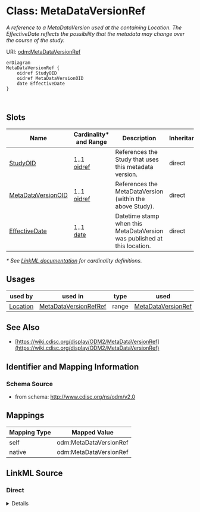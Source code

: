 # Class: MetaDataVersionRef

_A reference to a MetaDataVersion used at the containing Location. The EffectiveDate reflects the possibility that the metadata may change over the course of the study._




URI: [odm:MetaDataVersionRef](http://www.cdisc.org/ns/odm/v2.0/MetaDataVersionRef)


```mermaid
erDiagram
MetaDataVersionRef {
    oidref StudyOID  
    oidref MetaDataVersionOID  
    date EffectiveDate  
}



```



<!-- no inheritance hierarchy -->


## Slots

| Name | Cardinality* and Range | Description | Inheritance |
| ---  | --- | --- | --- |
| [StudyOID](StudyOID.md) | 1..1 <br/> [oidref](oidref.md) | References the Study that uses this metadata version. | direct |
| [MetaDataVersionOID](MetaDataVersionOID.md) | 1..1 <br/> [oidref](oidref.md) | References the MetaDataVersion (within the above Study). | direct |
| [EffectiveDate](EffectiveDate.md) | 1..1 <br/> [date](date.md) | Datetime stamp when this MetaDataVersion was published at this location. | direct |

_* See [LinkML documentation](https://linkml.io/linkml/schemas/slots.html#slot-cardinality) for cardinality definitions._




## Usages

| used by | used in | type | used |
| ---  | --- | --- | --- |
| [Location](Location.md) | [MetaDataVersionRefRef](MetaDataVersionRefRef.md) | range | [MetaDataVersionRef](MetaDataVersionRef.md) |






## See Also

* [https://wiki.cdisc.org/display/ODM2/MetaDataVersionRef](https://wiki.cdisc.org/display/ODM2/MetaDataVersionRef)

## Identifier and Mapping Information







### Schema Source


* from schema: http://www.cdisc.org/ns/odm/v2.0





## Mappings

| Mapping Type | Mapped Value |
| ---  | ---  |
| self | odm:MetaDataVersionRef |
| native | odm:MetaDataVersionRef |





## LinkML Source

<!-- TODO: investigate https://stackoverflow.com/questions/37606292/how-to-create-tabbed-code-blocks-in-mkdocs-or-sphinx -->

### Direct

<details>
```yaml
name: MetaDataVersionRef
description: A reference to a MetaDataVersion used at the containing Location. The
  EffectiveDate reflects the possibility that the metadata may change over the course
  of the study.
from_schema: http://www.cdisc.org/ns/odm/v2.0
see_also:
- https://wiki.cdisc.org/display/ODM2/MetaDataVersionRef
rank: 1000
slots:
- StudyOID
- MetaDataVersionOID
- EffectiveDate
slot_usage:
  StudyOID:
    name: StudyOID
    description: References the Study that uses this metadata version.
    comments:
    - 'Required

      range: oidref'
    domain_of:
    - Include
    - SourceItem
    - AdminData
    - MetaDataVersionRef
    - ReferenceData
    - ClinicalData
    - Association
    - KeySet
    range: oidref
    required: true
  MetaDataVersionOID:
    name: MetaDataVersionOID
    description: References the MetaDataVersion (within the above Study).
    comments:
    - 'Required

      range: oidref'
    domain_of:
    - Include
    - SourceItem
    - MetaDataVersionRef
    - ReferenceData
    - ClinicalData
    - Association
    - KeySet
    range: oidref
    required: true
  EffectiveDate:
    name: EffectiveDate
    description: Datetime stamp when this MetaDataVersion was published at this location.
    comments:
    - 'Required

      range: date

      All data entered following the EffectiveDate must be included in a ClinicalData
      element that references this MetaDataVersionOID.'
    domain_of:
    - MetaDataVersionRef
    range: date
    required: true
class_uri: odm:MetaDataVersionRef

```
</details>

### Induced

<details>
```yaml
name: MetaDataVersionRef
description: A reference to a MetaDataVersion used at the containing Location. The
  EffectiveDate reflects the possibility that the metadata may change over the course
  of the study.
from_schema: http://www.cdisc.org/ns/odm/v2.0
see_also:
- https://wiki.cdisc.org/display/ODM2/MetaDataVersionRef
rank: 1000
slot_usage:
  StudyOID:
    name: StudyOID
    description: References the Study that uses this metadata version.
    comments:
    - 'Required

      range: oidref'
    domain_of:
    - Include
    - SourceItem
    - AdminData
    - MetaDataVersionRef
    - ReferenceData
    - ClinicalData
    - Association
    - KeySet
    range: oidref
    required: true
  MetaDataVersionOID:
    name: MetaDataVersionOID
    description: References the MetaDataVersion (within the above Study).
    comments:
    - 'Required

      range: oidref'
    domain_of:
    - Include
    - SourceItem
    - MetaDataVersionRef
    - ReferenceData
    - ClinicalData
    - Association
    - KeySet
    range: oidref
    required: true
  EffectiveDate:
    name: EffectiveDate
    description: Datetime stamp when this MetaDataVersion was published at this location.
    comments:
    - 'Required

      range: date

      All data entered following the EffectiveDate must be included in a ClinicalData
      element that references this MetaDataVersionOID.'
    domain_of:
    - MetaDataVersionRef
    range: date
    required: true
attributes:
  StudyOID:
    name: StudyOID
    description: References the Study that uses this metadata version.
    comments:
    - 'Required

      range: oidref'
    from_schema: http://www.cdisc.org/ns/odm/v2.0
    rank: 1000
    alias: StudyOID
    owner: MetaDataVersionRef
    domain_of:
    - Include
    - SourceItem
    - AdminData
    - MetaDataVersionRef
    - ReferenceData
    - ClinicalData
    - Association
    - KeySet
    range: oidref
    required: true
  MetaDataVersionOID:
    name: MetaDataVersionOID
    description: References the MetaDataVersion (within the above Study).
    comments:
    - 'Required

      range: oidref'
    from_schema: http://www.cdisc.org/ns/odm/v2.0
    rank: 1000
    alias: MetaDataVersionOID
    owner: MetaDataVersionRef
    domain_of:
    - Include
    - SourceItem
    - MetaDataVersionRef
    - ReferenceData
    - ClinicalData
    - Association
    - KeySet
    range: oidref
    required: true
  EffectiveDate:
    name: EffectiveDate
    description: Datetime stamp when this MetaDataVersion was published at this location.
    comments:
    - 'Required

      range: date

      All data entered following the EffectiveDate must be included in a ClinicalData
      element that references this MetaDataVersionOID.'
    from_schema: http://www.cdisc.org/ns/odm/v2.0
    rank: 1000
    alias: EffectiveDate
    owner: MetaDataVersionRef
    domain_of:
    - MetaDataVersionRef
    range: date
    required: true
class_uri: odm:MetaDataVersionRef

```
</details>